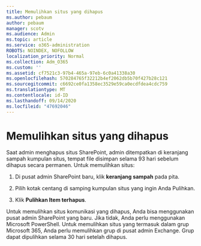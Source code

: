 ```yaml
---
title: Memulihkan situs yang dihapus
ms.author: pebaum
author: pebaum
manager: scotv
ms.audience: Admin
ms.topic: article
ms.service: o365-administration
ROBOTS: NOINDEX, NOFOLLOW
localization_priority: Normal
ms.collection: Adm_O365
ms.custom: ''
ms.assetid: cf7521c3-97b4-465a-97eb-6c0a41338a30
ms.openlocfilehash: 570284765f32212b4ef2062db5b70f427b28c121
ms.sourcegitcommit: c6692ce0fa1358ec3529e59ca0ecdfdea4cdc759
ms.translationtype: MT
ms.contentlocale: id-ID
ms.lasthandoff: 09/14/2020
ms.locfileid: "47692046"
---
```

# <a name="restore-a-deleted-site"></a>Memulihkan situs yang dihapus

Saat admin menghapus situs SharePoint, admin ditempatkan di keranjang sampah kumpulan situs, tempat file disimpan selama 93 hari sebelum dihapus secara permanen. Untuk memulihkan situs:
  
1. Di pusat admin SharePoint baru, klik **keranjang sampah** pada pita. 
    
2. Pilih kotak centang di samping kumpulan situs yang ingin Anda Pulihkan.
    
3. Klik **Pulihkan Item terhapus**.
    
Untuk memulihkan situs komunikasi yang dihapus, Anda bisa menggunakan pusat admin SharePoint yang baru. Jika tidak, Anda perlu menggunakan Microsoft PowerShell. Untuk memulihkan situs yang termasuk dalam grup Microsoft 365, Anda perlu memulihkan grup di pusat admin Exchange. Grup dapat dipulihkan selama 30 hari setelah dihapus.
  

